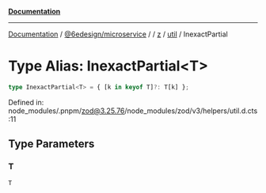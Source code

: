 [**Documentation**](../../../../../../../README.md)

***

[Documentation](../../../../../../../README.md) / [@6edesign/microservice](../../../../../README.md) / [](../../../../../README.md) / [z](../../../README.md) / [util](../README.md) / InexactPartial

# Type Alias: InexactPartial&lt;T&gt;

```ts
type InexactPartial<T> = { [k in keyof T]?: T[k] };
```

Defined in: node\_modules/.pnpm/zod@3.25.76/node\_modules/zod/v3/helpers/util.d.cts:11

## Type Parameters

### T

`T`
